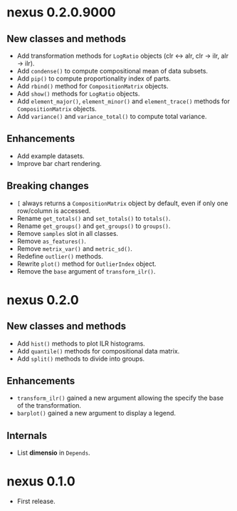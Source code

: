 # nexus 0.2.0.9000
## New classes and methods
* Add transformation methods for `LogRatio` objects (clr <-> alr, clr -> ilr, alr -> ilr).
* Add `condense()` to compute compositional mean of data subsets.
* Add `pip()` to compute proportionality index of parts.
* Add `rbind()` method for `CompositionMatrix` objects.
* Add `show()` methods for `LogRatio` objects.
* Add `element_major()`, `element_minor()` and `element_trace()` methods for `CompositionMatrix` objects.
* Add `variance()` and `variance_total()` to compute total variance.

## Enhancements
* Add example datasets.
* Improve bar chart rendering.

## Breaking changes
* `[` always returns a `CompositionMatrix` object by default, even if only one row/column is accessed.
* Rename `get_totals()` and `set_totals()` to `totals()`.
* Rename `get_groups()` and `get_groups()` to `groups()`.
* Remove `samples` slot in all classes.
* Remove `as_features()`.
* Remove `metrix_var()` and `metric_sd()`.
* Redefine `outlier()` methods.
* Rewrite `plot()` method for `OutlierIndex` object.
* Remove the `base` argument of `transform_ilr()`.

# nexus 0.2.0
## New classes and methods
* Add `hist()` methods to plot ILR histograms.
* Add `quantile()` methods for compositional data matrix.
* Add `split()` methods to divide into groups.

## Enhancements
* `transform_ilr()` gained a new argument allowing the specify the base of the transformation.
* `barplot()` gained a new argument to display a legend.

## Internals
* List **dimensio** in `Depends`.

# nexus 0.1.0

* First release.
